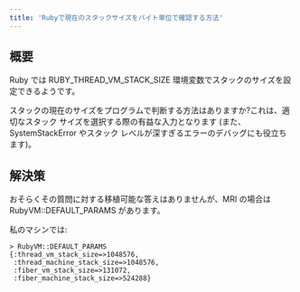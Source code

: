 ```yaml
---
title: 'Rubyで現在のスタックサイズをバイト単位で確認する方法'
---
```


## 概要
Ruby では RUBY_THREAD_VM_STACK_SIZE 環境変数でスタックのサイズを設定できるようです。

スタックの現在のサイズをプログラムで判断する方法はありますか?これは、適切なスタック サイズを選択する際の有益な入力となります (また、SystemStackError やスタック レベルが深すぎるエラーのデバッグにも役立ちます)。

## 解決策
おそらくその質問に対する移植可能な答えはありませんが、MRI の場合は RubyVM::DEFAULT_PARAMS があります。

私のマシンでは:

```
> RubyVM::DEFAULT_PARAMS
{:thread_vm_stack_size=>1048576,
 :thread_machine_stack_size=>1048576,
 :fiber_vm_stack_size=>131072,
 :fiber_machine_stack_size=>524288}

```
